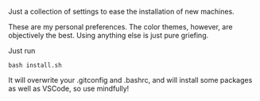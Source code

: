Just a collection of settings to ease the installation of new machines.

These are my personal preferences.
The color themes, however, are objectively the best. Using anything else is just pure griefing.

Just run
```
bash install.sh
```

It will overwrite your .gitconfig and .bashrc, and will install some packages as well as VSCode, so use mindfully!
